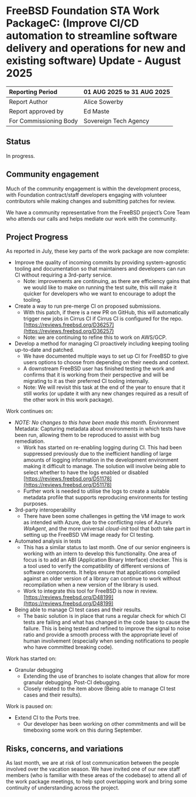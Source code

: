 # FreeBSD Foundation STA Work PackageC: (Improve CI/CD automation to streamline software delivery and operations for new and existing software) Update \- August 2025

| Reporting Period | 01 AUG 2025 to 31 AUG 2025 |
| :---- | :---- |
| Report Author | Alice Sowerby |
| Report approved by | Ed Maste |
| For Commissioning Body | Sovereign Tech Agency |

## Status

In progress.

## Community engagement

Much of the community engagement is within the development process, with Foundation contract/staff developers engaging with volunteer contributors while making changes and submitting patches for review. 

We have a community representative from the FreeBSD project’s Core Team who attends our calls and helps mediate our work with the community.

## Project Progress

As reported in July, these key parts of the work package are now complete:

* Improve the quality of incoming commits by providing system-agnostic tooling and documentation so that maintainers and developers can run CI without requiring a 3rd-party service.   
  * Note: improvements are continuing, as there are efficiency gains that we would like to make on running the test suite, this will make it quicker for developers who we want to encourage to adopt the tooling.  
* Create a way to run pre-merge CI on proposed submissions.   
  * With this patch, if there is a new PR on GitHub, this will automatically trigger new jobs in Cirrus CI if Cirrus CI is configured for the repo. [https://reviews.freebsd.org/D36257](https://reviews.freebsd.org/D36257)  
  * Note: we are continuing to refine this to work on AWS/GCP.  
* Develop a method for managing CI proactively including keeping tooling up-to-date and patched.  
  * We have documented multiple ways to set up CI for FreeBSD to give users options to choose from depending on their needs and context.   
  * A downstream FreeBSD user has finished testing the work and confirms that it is working from their perspective and will be migrating to it as their preferred CI tooling internally.  
  * Note: We will revisit this task at the end of the year to ensure that it still works (or update it with any new changes required as a result of the other work in this work package).

Work continues on:

* *NOTE: No changes to this have been made this month.* Environment Metadata: Capturing metadata about environments in which tests have been run, allowing them to be reproduced to assist with bug remediation.  
  * Work has started on re-enabling logging during CI. This had been suppressed previously due to the inefficient handling of large amounts of logging information in the development environment making it difficult to manage. The solution will involve being able to select whether to have the logs enabled or disabled [https://reviews.freebsd.org/D51178](https://reviews.freebsd.org/D51178)   
  * Further work is needed to utilise the logs to create a suitable metadata profile that supports reproducing environments for testing purposes.   
* 3rd-party interoperability  
  * There have been some challenges in getting the VM image to work as intended with Azure, due to the conflicting roles of Azure’s *WaAgent*, and the more universal *cloud-init* tool that both take part in setting up the FreeBSD VM image ready for CI testing.  
* Automated analysis in tests  
  * This has a similar status to last month. One of our senior engineers is working with an intern to develop this functionality. One area of focus is to add an ABI (Application Binary Interface) checker. This is a tool used to verify the compatibility of different versions of software components. It helps ensure that applications compiled against an older version of a library can continue to work without recompilation when a new version of the library is used.  
  * Work to integrate this tool for FreeBSD is now in review.[https://reviews.freebsd.org/D48199](https://reviews.freebsd.org/D48199)   
* Being able to manage CI test cases and their results.   
  * The basic solution is in place that runs a regular check for which CI tests are failing and what has changed in the code base to cause the failure. This is being tested and refined to improve the signal to noise ratio and provide a smooth process with the appropriate level of human involvement (especially when sending notifications to people who have committed breaking code).  

Work has started on:

* Granular debugging  
  * Extending the use of branches to isolate changes that allow for more granular debugging. Post-CI debugging.  
  * Closely related to the item above (Being able to manage CI test cases and their results).

Work is paused on:

* Extend CI to the Ports tree.  
  * Our developer has been working on other commitments and will be timeboxing some work on this during September.

## Risks, concerns, and variations

As last month, we are at risk of lost communication between the people involved over the vacation season. We have invited one of our new staff members (who is familiar with these areas of the codebase) to attend all of the work package meetings, to help spot overlapping work and bring some continuity of understanding across the project.